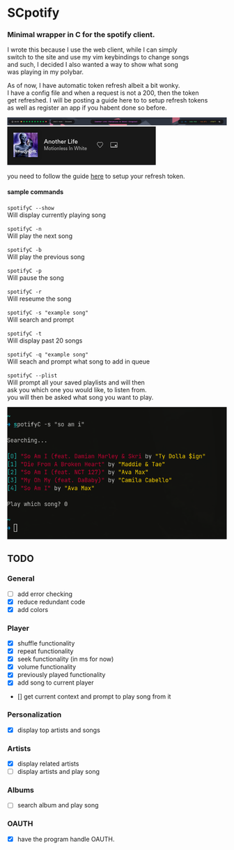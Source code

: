 # SCpotify

### Minimal wrapper in C for the spotify client. 

I wrote this because I use the web client, while I can simply  
switch to the site and use my vim keybindings to change songs  
and such, I decided I also wanted a way to show what song  
was playing in my polybar.  

As of now, I have automatic token refresh albeit a bit wonky.  
I have a config file and when a request is not a 200, then the token  
get refreshed. I will be posting a guide here to to setup refresh tokens  
as well as register an app if you habent done so before.  

![sample 1](samples/2021-07-15_18-34.png)
![sample 2](samples/2021-07-15_18-34_1.png)

you need to follow the guide [here](https://developer.spotify.com/documentation/general/guides/authorization-guide/) to setup your refresh token.

#### sample commands
`spotifyC --show`  
Will display currently playing song  

`spotifyC -n`  
Will play the next song  

`spotifyC -b`  
Will play the previous song  

`spotifyC -p`  
Will pause the song  

`spotifyC -r`  
Will reseume the song  
  
`spotifyC -s "example song"`  
Will search and prompt  

`spotifyC -t`  
Will display past 20 songs  

`spotifyC -q "example song"`  
Will seach and prompt what song to add in queue  

`spotifyC --plist`  
Will prompt all your saved playlists and will then  
ask you which one you would like, to listen from.  
you will then be asked what song you want to play.  

![sample 3](samples/2021-07-26_17-34.png)

## TODO

### General
- [ ] add error checking  
- [X] reduce redundant code
- [X] add colors

### Player
- [X] shuffle functionality
- [X] repeat functionality
- [X] seek functionality (in ms for now)
- [X] volume functionality
- [X] previously played functionality
- [X] add song to current player  
- [] get current context and prompt to play song from it

### Personalization
- [X] display top artists and songs

### Artists
- [X] display related artists 
- [ ] display artists and play song

### Albums
- [ ] search album and play song

### OAUTH  
- [X] have the program handle OAUTH.
